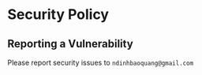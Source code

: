 # Security Policy

## Reporting a Vulnerability

Please report security issues to `ndinhbaoquang@gmail.com`
